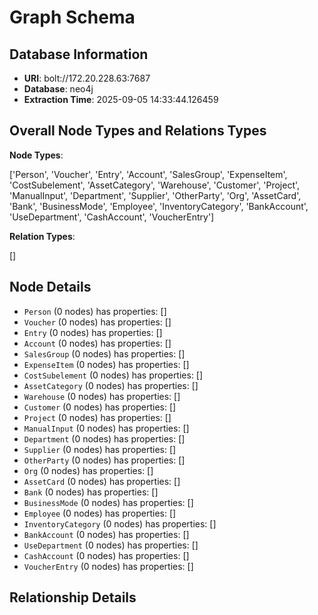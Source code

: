 # Graph Schema
## Database Information
- **URI**: bolt://172.20.228.63:7687
- **Database**: neo4j
- **Extraction Time**: 2025-09-05 14:33:44.126459

## Overall Node Types and Relations Types
**Node Types**:

['Person', 'Voucher', 'Entry', 'Account', 'SalesGroup', 'ExpenseItem', 'CostSubelement', 'AssetCategory', 'Warehouse', 'Customer', 'Project', 'ManualInput', 'Department', 'Supplier', 'OtherParty', 'Org', 'AssetCard', 'Bank', 'BusinessMode', 'Employee', 'InventoryCategory', 'BankAccount', 'UseDepartment', 'CashAccount', 'VoucherEntry']

**Relation Types**:

[]

## Node Details
- `Person` (0 nodes) has properties: []
- `Voucher` (0 nodes) has properties: []
- `Entry` (0 nodes) has properties: []
- `Account` (0 nodes) has properties: []
- `SalesGroup` (0 nodes) has properties: []
- `ExpenseItem` (0 nodes) has properties: []
- `CostSubelement` (0 nodes) has properties: []
- `AssetCategory` (0 nodes) has properties: []
- `Warehouse` (0 nodes) has properties: []
- `Customer` (0 nodes) has properties: []
- `Project` (0 nodes) has properties: []
- `ManualInput` (0 nodes) has properties: []
- `Department` (0 nodes) has properties: []
- `Supplier` (0 nodes) has properties: []
- `OtherParty` (0 nodes) has properties: []
- `Org` (0 nodes) has properties: []
- `AssetCard` (0 nodes) has properties: []
- `Bank` (0 nodes) has properties: []
- `BusinessMode` (0 nodes) has properties: []
- `Employee` (0 nodes) has properties: []
- `InventoryCategory` (0 nodes) has properties: []
- `BankAccount` (0 nodes) has properties: []
- `UseDepartment` (0 nodes) has properties: []
- `CashAccount` (0 nodes) has properties: []
- `VoucherEntry` (0 nodes) has properties: []

## Relationship Details
